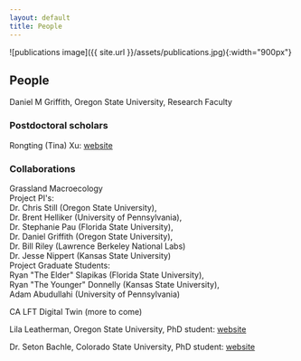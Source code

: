 ```yaml
---
layout: default
title: People
---
```


![publications image]({{ site.url }}/assets/publications.jpg){:width="900px"}

## People

Daniel M Griffith, Oregon State University, Research Faculty

### Postdoctoral scholars

Rongting (Tina) Xu: [website](https://xurongting15.github.io/)

### Collaborations

Grassland Macroecology   
  Project PI's:   
    Dr. Chris Still (Oregon State University),   
    Dr. Brent Helliker (University of Pennsylvania),   
    Dr. Stephanie Pau (Florida State University),   
    Dr. Daniel Griffith (Oregon State University),   
    Dr. Bill Riley (Lawrence Berkeley National Labs)   
    Dr. Jesse Nippert (Kansas State University)   
  Project Graduate Students:   
    Ryan "The Elder" Slapikas (Florida State University),   
    Ryan "The Younger" Donnelly (Kansas State University),   
    Adam Abudullahi (University of Pennsylvania)   
   
CA LFT Digital Twin (more to come)

Lila Leatherman, Oregon State University, PhD student: [website](https://lleather.github.io/)

Dr. Seton Bachle, Colorado State University, PhD student: [website](https://setonbachle20.wixsite.com/plantecomicrophys)

